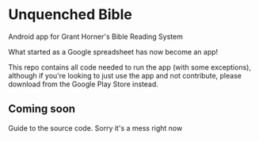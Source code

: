 # Unquenched Bible
Android app for Grant Horner's Bible Reading System

What started as a Google spreadsheet has now become an app! 

This repo contains all code needed to run the app (with some exceptions), although if you're looking to just use the app
and not contribute, please download from the Google Play Store instead. 

## Coming soon
Guide to the source code. Sorry it's a mess right now
